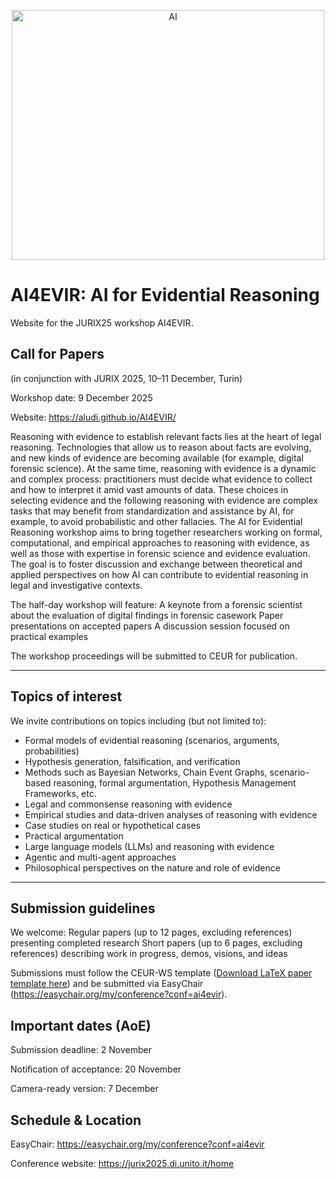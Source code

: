 
<p align="center">
<img width="500" height="400" alt="AI" src="https://github.com/user-attachments/assets/632051ea-bacf-4df5-9e64-b0da4ab59834" />
</p>

# AI4EVIR: AI for Evidential Reasoning
Website for the JURIX25 workshop AI4EVIR.

## Call for Papers
(in conjunction with JURIX 2025, 10–11 December, Turin)

Workshop date: 9 December 2025

Website: https://aludi.github.io/AI4EVIR/

Reasoning with evidence to establish relevant facts lies at the heart of legal reasoning. Technologies that allow us to reason about facts are evolving, and new kinds of evidence are becoming available (for example, digital forensic science). At the same time, reasoning with evidence is a dynamic and complex process: practitioners must decide what evidence to collect and how to interpret it amid vast amounts of data. These choices in selecting evidence and the following reasoning with evidence are complex tasks that may benefit from standardization and assistance by AI, for example, to avoid probabilistic and other fallacies.
The AI for Evidential Reasoning workshop aims to bring together researchers working on formal, computational, and empirical approaches to reasoning with evidence, as well as those with expertise in forensic science and evidence evaluation. The goal is to foster discussion and exchange between theoretical and applied perspectives on how AI can contribute to evidential reasoning in legal and investigative contexts.

The half-day workshop will feature:
A keynote from a forensic scientist about the evaluation of digital findings in forensic casework
Paper presentations on accepted papers
A discussion session focused on practical examples 

The workshop proceedings will be submitted to CEUR for publication.

-----------------

## Topics of interest
We invite contributions on topics including (but not limited to):

- Formal models of evidential reasoning (scenarios, arguments, probabilities)
- Hypothesis generation, falsification, and verification
- Methods such as Bayesian Networks, Chain Event Graphs, scenario-based reasoning, formal argumentation, Hypothesis Management Frameworks, etc.
-  Legal and commonsense reasoning with evidence
-  Empirical studies and data-driven analyses of reasoning with evidence
-  Case studies on real or hypothetical cases
-  Practical argumentation
-  Large language models (LLMs) and reasoning with evidence
-  Agentic and multi-agent approaches
-  Philosophical perspectives on the nature and role of evidence

-----------------

## Submission guidelines
We welcome:
Regular papers (up to 12 pages, excluding references) presenting completed research
Short papers (up to 6 pages, excluding references) describing work in progress, demos, visions, and ideas

Submissions must follow the CEUR-WS template (<a id="raw-url" href="https://raw.githubusercontent.com/aludi/AI4EVIR/main/TemplateAI4EVIR.zip">Download LaTeX paper template here</a>) and be submitted via EasyChair (https://easychair.org/my/conference?conf=ai4evir).

## Important dates (AoE)
Submission deadline: 2 November

Notification of acceptance: 20 November

Camera-ready version: 7 December

## Schedule & Location
EasyChair: https://easychair.org/my/conference?conf=ai4evir

Conference website: https://jurix2025.di.unito.it/home


